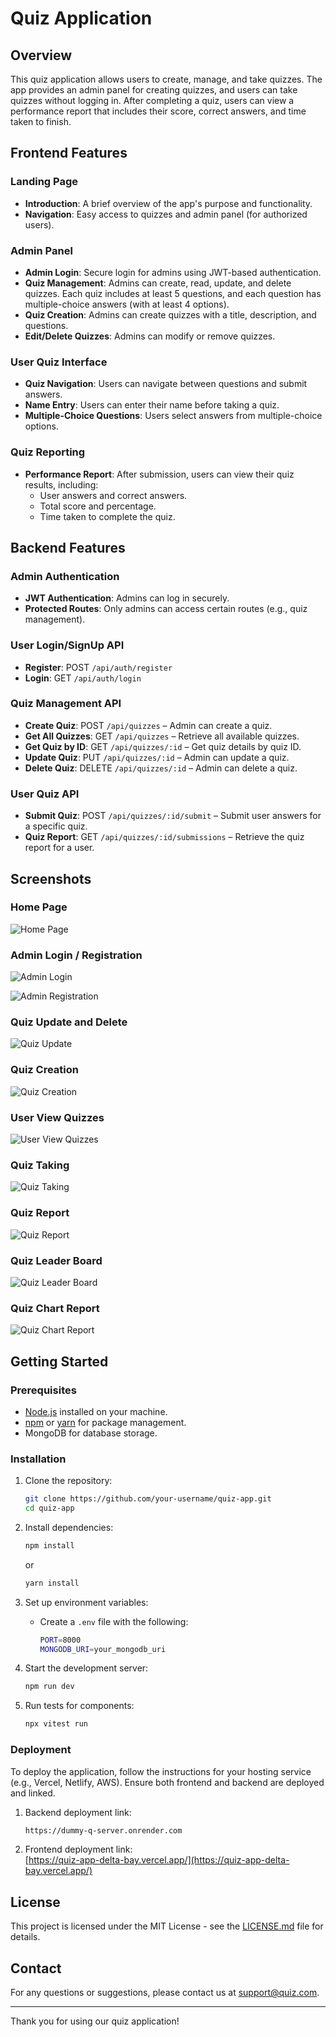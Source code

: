 # Quiz Application

## Overview

This quiz application allows users to create, manage, and take quizzes. The app provides an admin panel for creating quizzes, and users can take quizzes without logging in. After completing a quiz, users can view a performance report that includes their score, correct answers, and time taken to finish.

## Frontend Features

### Landing Page
- **Introduction**: A brief overview of the app's purpose and functionality.
- **Navigation**: Easy access to quizzes and admin panel (for authorized users).

### Admin Panel
- **Admin Login**: Secure login for admins using JWT-based authentication.
- **Quiz Management**: Admins can create, read, update, and delete quizzes. Each quiz includes at least 5 questions, and each question has multiple-choice answers (with at least 4 options).
- **Quiz Creation**: Admins can create quizzes with a title, description, and questions.
- **Edit/Delete Quizzes**: Admins can modify or remove quizzes.

### User Quiz Interface
- **Quiz Navigation**: Users can navigate between questions and submit answers.
- **Name Entry**: Users can enter their name before taking a quiz.
- **Multiple-Choice Questions**: Users select answers from multiple-choice options.

### Quiz Reporting
- **Performance Report**: After submission, users can view their quiz results, including:
  - User answers and correct answers.
  - Total score and percentage.
  - Time taken to complete the quiz.

## Backend Features

### Admin Authentication
- **JWT Authentication**: Admins can log in securely.
- **Protected Routes**: Only admins can access certain routes (e.g., quiz management).

### User Login/SignUp API
- **Register**: POST `/api/auth/register`
- **Login**: GET `/api/auth/login`


### Quiz Management API
- **Create Quiz**: POST `/api/quizzes` – Admin can create a quiz.
- **Get All Quizzes**: GET `/api/quizzes` – Retrieve all available quizzes.
- **Get Quiz by ID**: GET `/api/quizzes/:id` – Get quiz details by quiz ID.
- **Update Quiz**: PUT `/api/quizzes/:id` – Admin can update a quiz.
- **Delete Quiz**: DELETE `/api/quizzes/:id` – Admin can delete a quiz.

### User Quiz API
- **Submit Quiz**: POST `/api/quizzes/:id/submit` – Submit user answers for a specific quiz.
- **Quiz Report**: GET `/api/quizzes/:id/submissions` – Retrieve the quiz report for a user.

## Screenshots

### Home Page
![Home Page](https://media.discordapp.net/attachments/1165275866897580074/1282409832451936256/Screenshot_2024-09-08_235554.png?ex=66df40ba&is=66ddef3a&hm=6107eeaa72ba166a6656d6b14481f99b55fed8c311f9279b98fd645eacf8e63c&=&format=webp&quality=lossless&width=1396&height=778)

### Admin Login / Registration
![Admin Login](https://media.discordapp.net/attachments/1165275866897580074/1282409886491086889/Screenshot_2024-09-09_000648.png?ex=66df40c6&is=66ddef46&hm=91e3409defe70ccbe139b44d40eef1877479e71cb369be08417f329896d817eb&=&format=webp&quality=lossless&width=1389&height=778)

![Admin Registration](https://media.discordapp.net/attachments/1165275866897580074/1282409887804162088/Screenshot_2024-09-09_000636.png?ex=66df40c7&is=66ddef47&hm=11b8257c5dadf39702e98a8acca583bf2a1ca6b54d23be56399195373506935a&=&format=webp&quality=lossless&width=1392&height=778)

### Quiz Update and Delete
![Quiz Update](https://media.discordapp.net/attachments/1165275866897580074/1282409887472550009/Screenshot_2024-09-09_000002.png?ex=66df40c7&is=66ddef47&hm=5a1275171af0f69c23d33d3219d2ecc71d5b1591cf5b7d8c52781e24a817df77&=&format=webp&quality=lossless&width=1399&height=778)


### Quiz Creation
![Quiz Creation](https://media.discordapp.net/attachments/1165275866897580074/1282409886969364520/Screenshot_2024-09-08_235945.png?ex=66df40c7&is=66ddef47&hm=5c92b25c2c241f1d6e4694550f78e629bb8dcf26825ac50019374df5f6a06b0c&=&format=webp&quality=lossless&width=1395&height=778)

### User View Quizzes
![User View Quizzes](https://media.discordapp.net/attachments/1165275866897580074/1282409832787345449/Screenshot_2024-09-08_235613.png?ex=66df40ba&is=66ddef3a&hm=dcc275505e22181ea1b8a59a2f6dff3965f267955613cf871b3d6cf5cc1112de&=&format=webp&quality=lossless&width=1395&height=778)

### Quiz Taking
![Quiz Taking](https://media.discordapp.net/attachments/1165275866897580074/1282409833835921471/Screenshot_2024-09-08_235711.png?ex=66df40ba&is=66ddef3a&hm=f639500316bdd5f08ee5ffe530c0a7d0463f607514830ab300c59a6fe54e62f5&=&format=webp&quality=lossless&width=1389&height=778)

### Quiz Report
![Quiz Report](https://media.discordapp.net/attachments/1165275866897580074/1282409834150367262/Screenshot_2024-09-08_235734.png?ex=66df40ba&is=66ddef3a&hm=35a1a5e0cd30beca5609c8f85d6f182ef437a7a98b0411378f9718e343419241&=&format=webp&quality=lossless&width=1395&height=778)

### Quiz Leader Board
![Quiz Leader Board](https://media.discordapp.net/attachments/1165275866897580074/1282409834440036476/Screenshot_2024-09-08_235749.png?ex=66df40ba&is=66ddef3a&hm=dda18c2830ab0c39baa2d90e864c7de0282c76e5bab135b99d9eda924745e13b&=&format=webp&quality=lossless&width=1395&height=778)

### Quiz Chart Report
![Quiz Chart Report](https://media.discordapp.net/attachments/1165275866897580074/1282409834792222740/Screenshot_2024-09-08_235803.png?ex=66df40ba&is=66ddef3a&hm=448ce761ca26f4c12a228c376175297343bf607cb99437adb10a9ab2ec251aeb&=&format=webp&quality=lossless&width=1396&height=778)

## Getting Started

### Prerequisites
- [Node.js](https://nodejs.org/) installed on your machine.
- [npm](https://www.npmjs.com/) or [yarn](https://yarnpkg.com/) for package management.
- MongoDB for database storage.

### Installation

1. Clone the repository:
    ```sh
    git clone https://github.com/your-username/quiz-app.git
    cd quiz-app
    ```

2. Install dependencies:
    ```sh
    npm install
    ```
    or
    ```sh
    yarn install
    ```

3. Set up environment variables:
   - Create a `.env` file with the following:
     ```sh
     PORT=8000
     MONGODB_URI=your_mongodb_uri
     ```

4. Start the development server:
    ```sh
    npm run dev
    ```

5. Run tests for components:
    ```sh
    npx vitest run
    ```

### Deployment

To deploy the application, follow the instructions for your hosting service (e.g., Vercel, Netlify, AWS). Ensure both frontend and backend are deployed and linked.

1. Backend deployment link:
    ```sh
    https://dummy-q-server.onrender.com
    ```

2. Frontend deployment link:  
   [https://quiz-app-delta-bay.vercel.app/](https://quiz-app-delta-bay.vercel.app/)


## License

This project is licensed under the MIT License - see the [LICENSE.md](LICENSE.md) file for details.

## Contact

For any questions or suggestions, please contact us at support@quiz.com.

---

Thank you for using our quiz application!
